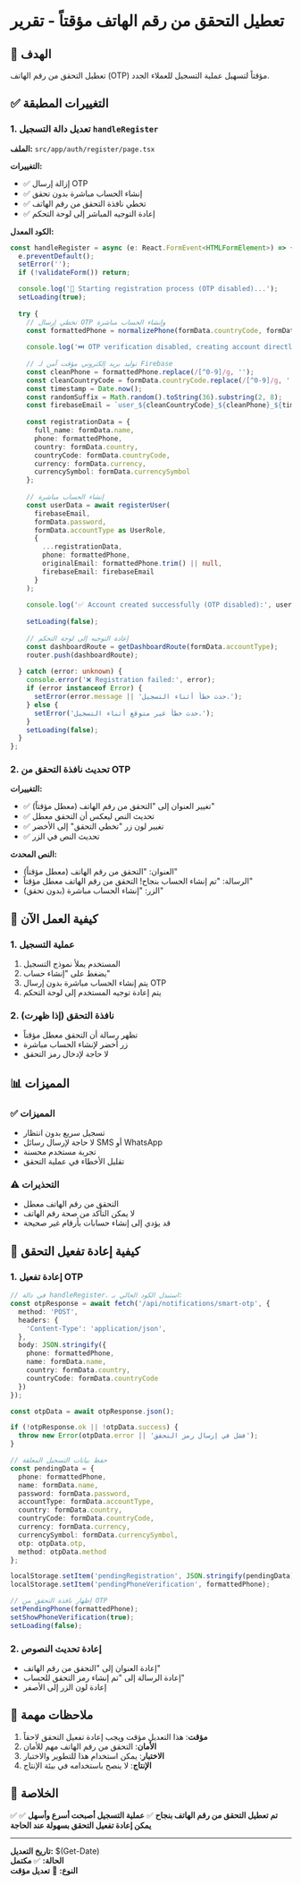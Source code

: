 # تعطيل التحقق من رقم الهاتف مؤقتاً - تقرير

## 🎯 **الهدف**
تعطيل التحقق من رقم الهاتف (OTP) مؤقتاً لتسهيل عملية التسجيل للعملاء الجدد.

## ✅ **التغييرات المطبقة**

### 1. تعديل دالة التسجيل `handleRegister`
**الملف:** `src/app/auth/register/page.tsx`

**التغييرات:**
- ✅ إزالة إرسال OTP
- ✅ إنشاء الحساب مباشرة بدون تحقق
- ✅ تخطي نافذة التحقق من رقم الهاتف
- ✅ إعادة التوجيه المباشر إلى لوحة التحكم

**الكود المعدل:**
```typescript
const handleRegister = async (e: React.FormEvent<HTMLFormElement>) => {
  e.preventDefault();
  setError('');
  if (!validateForm()) return;

  console.log('🚀 Starting registration process (OTP disabled)...');
  setLoading(true);
  
  try {
    // تخطي إرسال OTP وإنشاء الحساب مباشرة
    const formattedPhone = normalizePhone(formData.countryCode, formData.phone);
    
    console.log('⏭️ OTP verification disabled, creating account directly...');
    
    // توليد بريد إلكتروني مؤقت آمن لـ Firebase
    const cleanPhone = formattedPhone.replace(/[^0-9]/g, '');
    const cleanCountryCode = formData.countryCode.replace(/[^0-9]/g, '');
    const timestamp = Date.now();
    const randomSuffix = Math.random().toString(36).substring(2, 8);
    const firebaseEmail = `user_${cleanCountryCode}_${cleanPhone}_${timestamp}_${randomSuffix}@el7lm.com`;
    
    const registrationData = {
      full_name: formData.name,
      phone: formattedPhone,
      country: formData.country,
      countryCode: formData.countryCode,
      currency: formData.currency,
      currencySymbol: formData.currencySymbol
    };
    
    // إنشاء الحساب مباشرة
    const userData = await registerUser(
      firebaseEmail,
      formData.password, 
      formData.accountType as UserRole,
      {
        ...registrationData,
        phone: formattedPhone,
        originalEmail: formattedPhone.trim() || null,
        firebaseEmail: firebaseEmail
      }
    );
    
    console.log('✅ Account created successfully (OTP disabled):', userData);
    
    setLoading(false);
    
    // إعادة التوجيه إلى لوحة التحكم
    const dashboardRoute = getDashboardRoute(formData.accountType);
    router.push(dashboardRoute);
    
  } catch (error: unknown) {
    console.error('❌ Registration failed:', error);
    if (error instanceof Error) {
      setError(error.message || 'حدث خطأ أثناء التسجيل.');
    } else {
      setError('حدث خطأ غير متوقع أثناء التسجيل.');
    }
    setLoading(false);
  }
};
```

### 2. تحديث نافذة التحقق من OTP
**التغييرات:**
- ✅ تغيير العنوان إلى "التحقق من رقم الهاتف (معطل مؤقتاً)"
- ✅ تحديث النص ليعكس أن التحقق معطل
- ✅ تغيير لون زر "تخطي التحقق" إلى الأخضر
- ✅ تحديث النص في الزر

**النص المحدث:**
- العنوان: "التحقق من رقم الهاتف (معطل مؤقتاً)"
- الرسالة: "تم إنشاء الحساب بنجاح! التحقق من رقم الهاتف معطل مؤقتاً"
- الزر: "إنشاء الحساب مباشرة (بدون تحقق)"

## 🔧 **كيفية العمل الآن**

### 1. عملية التسجيل
1. المستخدم يملأ نموذج التسجيل
2. يضغط على "إنشاء حساب"
3. يتم إنشاء الحساب مباشرة بدون إرسال OTP
4. يتم إعادة توجيه المستخدم إلى لوحة التحكم

### 2. نافذة التحقق (إذا ظهرت)
- تظهر رسالة أن التحقق معطل مؤقتاً
- زر أخضر لإنشاء الحساب مباشرة
- لا حاجة لإدخال رمز التحقق

## 📊 **المميزات**

### ✅ **المميزات**
- تسجيل سريع بدون انتظار
- لا حاجة لإرسال رسائل SMS أو WhatsApp
- تجربة مستخدم محسنة
- تقليل الأخطاء في عملية التحقق

### ⚠️ **التحذيرات**
- التحقق من رقم الهاتف معطل
- لا يمكن التأكد من صحة رقم الهاتف
- قد يؤدي إلى إنشاء حسابات بأرقام غير صحيحة

## 🔄 **كيفية إعادة تفعيل التحقق**

### 1. إعادة تفعيل OTP
```typescript
// في دالة handleRegister، استبدل الكود الحالي بـ:
const otpResponse = await fetch('/api/notifications/smart-otp', {
  method: 'POST',
  headers: {
    'Content-Type': 'application/json',
  },
  body: JSON.stringify({
    phone: formattedPhone,
    name: formData.name,
    country: formData.country,
    countryCode: formData.countryCode
  })
});

const otpData = await otpResponse.json();

if (!otpResponse.ok || !otpData.success) {
  throw new Error(otpData.error || 'فشل في إرسال رمز التحقق');
}

// حفظ بيانات التسجيل المعلقة
const pendingData = {
  phone: formattedPhone,
  name: formData.name,
  password: formData.password,
  accountType: formData.accountType,
  country: formData.country,
  countryCode: formData.countryCode,
  currency: formData.currency,
  currencySymbol: formData.currencySymbol,
  otp: otpData.otp,
  method: otpData.method
};

localStorage.setItem('pendingRegistration', JSON.stringify(pendingData));
localStorage.setItem('pendingPhoneVerification', formattedPhone);

// إظهار نافذة التحقق من OTP
setPendingPhone(formattedPhone);
setShowPhoneVerification(true);
setLoading(false);
```

### 2. إعادة تحديث النصوص
- إعادة العنوان إلى "التحقق من رقم الهاتف"
- إعادة الرسالة إلى "تم إنشاء رمز التحقق للحساب"
- إعادة لون الزر إلى الأصفر

## 📝 **ملاحظات مهمة**

1. **مؤقت**: هذا التعديل مؤقت ويجب إعادة تفعيل التحقق لاحقاً
2. **الأمان**: التحقق من رقم الهاتف مهم للأمان
3. **الاختبار**: يمكن استخدام هذا للتطوير والاختبار
4. **الإنتاج**: لا ينصح باستخدامه في بيئة الإنتاج

## 🎯 **الخلاصة**

✅ **تم تعطيل التحقق من رقم الهاتف بنجاح**
✅ **عملية التسجيل أصبحت أسرع وأسهل**
✅ **يمكن إعادة تفعيل التحقق بسهولة عند الحاجة**

---
**تاريخ التعديل:** $(Get-Date)  
**الحالة:** ✅ **مكتمل**  
**النوع:** 🔧 **تعديل مؤقت**
